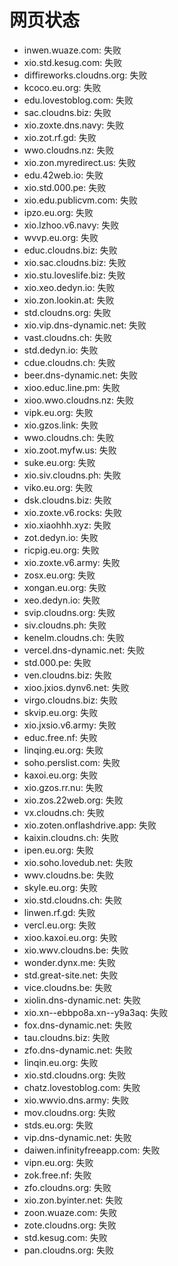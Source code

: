 # 网页状态
- inwen.wuaze.com: 失败
- xio.std.kesug.com: 失败
- diffireworks.cloudns.org: 失败
- kcoco.eu.org: 失败
- edu.lovestoblog.com: 失败
- sac.cloudns.biz: 失败
- xio.zoxte.dns.navy: 失败
- xio.zot.rf.gd: 失败
- wwo.cloudns.nz: 失败
- xio.zon.myredirect.us: 失败
- edu.42web.io: 失败
- xio.std.000.pe: 失败
- xio.edu.publicvm.com: 失败
- ipzo.eu.org: 失败
- xio.lzhoo.v6.navy: 失败
- wvvp.eu.org: 失败
- educ.cloudns.biz: 失败
- xio.sac.cloudns.biz: 失败
- xio.stu.loveslife.biz: 失败
- xio.xeo.dedyn.io: 失败
- xio.zon.lookin.at: 失败
- std.cloudns.org: 失败
- xio.vip.dns-dynamic.net: 失败
- vast.cloudns.ch: 失败
- std.dedyn.io: 失败
- cdue.cloudns.ch: 失败
- beer.dns-dynamic.net: 失败
- xioo.educ.line.pm: 失败
- xioo.wwo.cloudns.nz: 失败
- vipk.eu.org: 失败
- xio.gzos.link: 失败
- wwo.cloudns.ch: 失败
- xio.zoot.myfw.us: 失败
- suke.eu.org: 失败
- xio.siv.cloudns.ph: 失败
- viko.eu.org: 失败
- dsk.cloudns.biz: 失败
- xio.zoxte.v6.rocks: 失败
- xio.xiaohhh.xyz: 失败
- zot.dedyn.io: 失败
- ricpig.eu.org: 失败
- xio.zoxte.v6.army: 失败
- zosx.eu.org: 失败
- xongan.eu.org: 失败
- xeo.dedyn.io: 失败
- svip.cloudns.org: 失败
- siv.cloudns.ph: 失败
- kenelm.cloudns.ch: 失败
- vercel.dns-dynamic.net: 失败
- std.000.pe: 失败
- ven.cloudns.biz: 失败
- xioo.jxios.dynv6.net: 失败
- virgo.cloudns.biz: 失败
- skvip.eu.org: 失败
- xio.jxsio.v6.army: 失败
- educ.free.nf: 失败
- linqing.eu.org: 失败
- soho.perslist.com: 失败
- kaxoi.eu.org: 失败
- xio.gzos.rr.nu: 失败
- xio.zos.22web.org: 失败
- vx.cloudns.ch: 失败
- xio.zoten.onflashdrive.app: 失败
- kaixin.cloudns.ch: 失败
- ipen.eu.org: 失败
- xio.soho.lovedub.net: 失败
- wwv.cloudns.be: 失败
- skyle.eu.org: 失败
- xio.std.cloudns.ch: 失败
- linwen.rf.gd: 失败
- vercl.eu.org: 失败
- xioo.kaxoi.eu.org: 失败
- xio.wwv.cloudns.be: 失败
- wonder.dynx.me: 失败
- std.great-site.net: 失败
- vice.cloudns.be: 失败
- xiolin.dns-dynamic.net: 失败
- xio.xn--ebbpo8a.xn--y9a3aq: 失败
- fox.dns-dynamic.net: 失败
- tau.cloudns.biz: 失败
- zfo.dns-dynamic.net: 失败
- linqin.eu.org: 失败
- xio.std.cloudns.org: 失败
- chatz.lovestoblog.com: 失败
- xio.wwvio.dns.army: 失败
- mov.cloudns.org: 失败
- stds.eu.org: 失败
- vip.dns-dynamic.net: 失败
- daiwen.infinityfreeapp.com: 失败
- vipn.eu.org: 失败
- zok.free.nf: 失败
- zfo.cloudns.org: 失败
- xio.zon.byinter.net: 失败
- zoon.wuaze.com: 失败
- zote.cloudns.org: 失败
- std.kesug.com: 失败
- pan.cloudns.org: 失败
